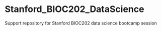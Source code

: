 # Stanford_BIOC202_DataScience
Support repository for Stanford BIOC202 data science bootcamp session
